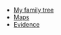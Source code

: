 * <a href="https://ancestry.gordonrudman.com/familyTree.svg" target="_blank">My family tree</a>
* <a href="https://ancestry.gordonrudman.com/maps" target="_blank">Maps</a>
* <a href="https://ancestry.gordonrudman.com/evidence" target="_blank">Evidence</a>

